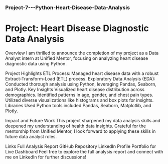 ### Project-7---Python-Heart-Disease-Data-Analysis
# Project: Heart Disease Diagnostic Data Analysis
Overview
I am thrilled to announce the completion of my project as a Data Analyst intern at Unified Mentor, focusing on analyzing heart disease diagnostic data using Python.

Project Highlights
ETL Process: Managed heart disease data with a robust Extract-Transform-Load (ETL) process.
Exploratory Data Analysis (EDA): Conducted thorough analysis using Python, leveraging Pandas, Seaborn, and Plotly.
Key Insights
Visualized heart disease distribution across demographics.
Identified patterns in age, gender, and chest pain types.
Utilized diverse visualizations like histograms and box plots for insights.
Libraries Used
Python tools included Pandas, Seaborn, Matplotlib, and Plotly.

Impact and Future Work
This project sharpened my data analysis skills and deepened my understanding of health data insights. Grateful for the mentorship from Unified Mentor, I look forward to applying these skills in future data analyst roles.

Links
Full Analysis Report
GitHub Repository
LinkedIn Profile
Portfolio for Live Dashboard
Feel free to explore the full analysis report and connect with me on LinkedIn for further discussions!
